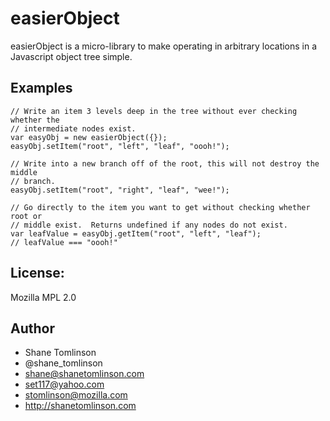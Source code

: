 # easierObject
easierObject is a micro-library to make operating in arbitrary locations in a Javascript object tree simple.

## Examples
```
// Write an item 3 levels deep in the tree without ever checking whether the
// intermediate nodes exist.
var easyObj = new easierObject({});
easyObj.setItem("root", "left", "leaf", "oooh!");

// Write into a new branch off of the root, this will not destroy the middle
// branch.
easyObj.setItem("root", "right", "leaf", "wee!");

// Go directly to the item you want to get without checking whether root or
// middle exist.  Returns undefined if any nodes do not exist.
var leafValue = easyObj.getItem("root", "left", "leaf");
// leafValue === "oooh!"
```

## License:
Mozilla MPL 2.0

## Author
* Shane Tomlinson
* @shane_tomlinson
* shane@shanetomlinson.com
* set117@yahoo.com
* stomlinson@mozilla.com
* http://shanetomlinson.com

